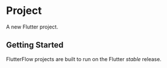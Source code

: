 # Project

A new Flutter project.

## Getting Started

FlutterFlow projects are built to run on the Flutter _stable_ release.
